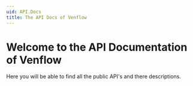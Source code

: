 ```yaml
---
uid: API.Docs
title: The API Docs of Venflow
---
```


# Welcome to the API Documentation of Venflow
Here you will be able to find all the public API's and there descriptions.